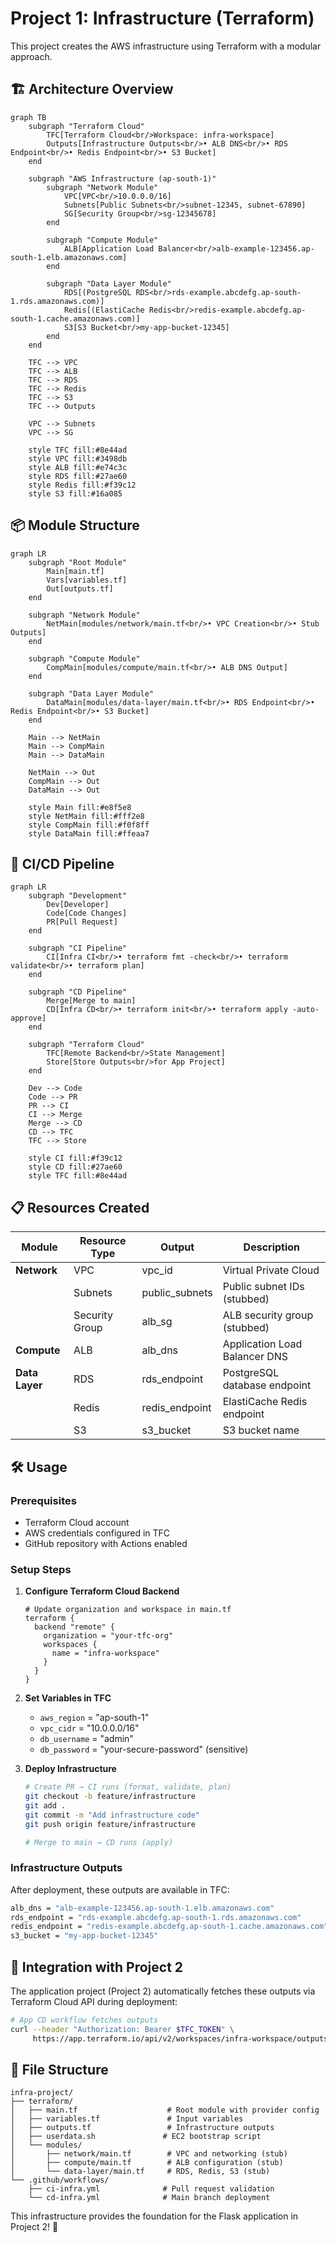 # Project 1: Infrastructure (Terraform)

This project creates the AWS infrastructure using Terraform with a modular approach.

## 🏗️ Architecture Overview

```mermaid
graph TB
    subgraph "Terraform Cloud"
        TFC[Terraform Cloud<br/>Workspace: infra-workspace]
        Outputs[Infrastructure Outputs<br/>• ALB DNS<br/>• RDS Endpoint<br/>• Redis Endpoint<br/>• S3 Bucket]
    end
    
    subgraph "AWS Infrastructure (ap-south-1)"
        subgraph "Network Module"
            VPC[VPC<br/>10.0.0.0/16]
            Subnets[Public Subnets<br/>subnet-12345, subnet-67890]
            SG[Security Group<br/>sg-12345678]
        end
        
        subgraph "Compute Module"
            ALB[Application Load Balancer<br/>alb-example-123456.ap-south-1.elb.amazonaws.com]
        end
        
        subgraph "Data Layer Module"
            RDS[(PostgreSQL RDS<br/>rds-example.abcdefg.ap-south-1.rds.amazonaws.com)]
            Redis[(ElastiCache Redis<br/>redis-example.abcdefg.ap-south-1.cache.amazonaws.com)]
            S3[S3 Bucket<br/>my-app-bucket-12345]
        end
    end
    
    TFC --> VPC
    TFC --> ALB
    TFC --> RDS
    TFC --> Redis
    TFC --> S3
    TFC --> Outputs
    
    VPC --> Subnets
    VPC --> SG
    
    style TFC fill:#8e44ad
    style VPC fill:#3498db
    style ALB fill:#e74c3c
    style RDS fill:#27ae60
    style Redis fill:#f39c12
    style S3 fill:#16a085
```

## 📦 Module Structure

```mermaid
graph LR
    subgraph "Root Module"
        Main[main.tf]
        Vars[variables.tf]
        Out[outputs.tf]
    end
    
    subgraph "Network Module"
        NetMain[modules/network/main.tf<br/>• VPC Creation<br/>• Stub Outputs]
    end
    
    subgraph "Compute Module"
        CompMain[modules/compute/main.tf<br/>• ALB DNS Output]
    end
    
    subgraph "Data Layer Module"
        DataMain[modules/data-layer/main.tf<br/>• RDS Endpoint<br/>• Redis Endpoint<br/>• S3 Bucket]
    end
    
    Main --> NetMain
    Main --> CompMain
    Main --> DataMain
    
    NetMain --> Out
    CompMain --> Out
    DataMain --> Out
    
    style Main fill:#e8f5e8
    style NetMain fill:#fff2e8
    style CompMain fill:#f0f8ff
    style DataMain fill:#ffeaa7
```

## 🚀 CI/CD Pipeline

```mermaid
graph LR
    subgraph "Development"
        Dev[Developer]
        Code[Code Changes]
        PR[Pull Request]
    end
    
    subgraph "CI Pipeline"
        CI[Infra CI<br/>• terraform fmt -check<br/>• terraform validate<br/>• terraform plan]
    end
    
    subgraph "CD Pipeline"
        Merge[Merge to main]
        CD[Infra CD<br/>• terraform init<br/>• terraform apply -auto-approve]
    end
    
    subgraph "Terraform Cloud"
        TFC[Remote Backend<br/>State Management]
        Store[Store Outputs<br/>for App Project]
    end
    
    Dev --> Code
    Code --> PR
    PR --> CI
    CI --> Merge
    Merge --> CD
    CD --> TFC
    TFC --> Store
    
    style CI fill:#f39c12
    style CD fill:#27ae60
    style TFC fill:#8e44ad
```

## 📋 Resources Created

| Module | Resource Type | Output | Description |
|--------|---------------|--------|-------------|
| **Network** | VPC | vpc_id | Virtual Private Cloud |
| | Subnets | public_subnets | Public subnet IDs (stubbed) |
| | Security Group | alb_sg | ALB security group (stubbed) |
| **Compute** | ALB | alb_dns | Application Load Balancer DNS |
| **Data Layer** | RDS | rds_endpoint | PostgreSQL database endpoint |
| | Redis | redis_endpoint | ElastiCache Redis endpoint |
| | S3 | s3_bucket | S3 bucket name |

## 🛠️ Usage

### Prerequisites
- Terraform Cloud account
- AWS credentials configured in TFC
- GitHub repository with Actions enabled

### Setup Steps

1. **Configure Terraform Cloud Backend**
   ```hcl
   # Update organization and workspace in main.tf
   terraform {
     backend "remote" {
       organization = "your-tfc-org"
       workspaces {
         name = "infra-workspace"
       }
     }
   }
   ```

2. **Set Variables in TFC**
   - `aws_region` = "ap-south-1"
   - `vpc_cidr` = "10.0.0.0/16"
   - `db_username` = "admin"
   - `db_password` = "your-secure-password" (sensitive)

3. **Deploy Infrastructure**
   ```bash
   # Create PR → CI runs (format, validate, plan)
   git checkout -b feature/infrastructure
   git add .
   git commit -m "Add infrastructure code"
   git push origin feature/infrastructure
   
   # Merge to main → CD runs (apply)
   ```

### Infrastructure Outputs

After deployment, these outputs are available in TFC:

```bash
alb_dns = "alb-example-123456.ap-south-1.elb.amazonaws.com"
rds_endpoint = "rds-example.abcdefg.ap-south-1.rds.amazonaws.com"
redis_endpoint = "redis-example.abcdefg.ap-south-1.cache.amazonaws.com"
s3_bucket = "my-app-bucket-12345"
```

## 🔗 Integration with Project 2

The application project (Project 2) automatically fetches these outputs via Terraform Cloud API during deployment:

```bash
# App CD workflow fetches outputs
curl --header "Authorization: Bearer $TFC_TOKEN" \
     https://app.terraform.io/api/v2/workspaces/infra-workspace/outputs
```

## 📁 File Structure

```
infra-project/
├── terraform/
│   ├── main.tf                    # Root module with provider config
│   ├── variables.tf               # Input variables
│   ├── outputs.tf                 # Infrastructure outputs
│   ├── userdata.sh               # EC2 bootstrap script
│   └── modules/
│       ├── network/main.tf        # VPC and networking (stub)
│       ├── compute/main.tf        # ALB configuration (stub)
│       └── data-layer/main.tf     # RDS, Redis, S3 (stub)
└── .github/workflows/
    ├── ci-infra.yml              # Pull request validation
    └── cd-infra.yml              # Main branch deployment
```

This infrastructure provides the foundation for the Flask application in Project 2! 🚀